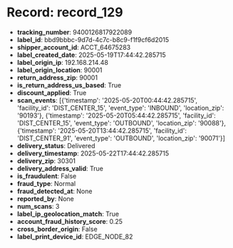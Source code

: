 # Record: record_129

- **tracking_number**: 9400126817922089
- **label_id**: bbd9bbbc-9d7d-4c7c-b8c9-f1f9cf6d2015
- **shipper_account_id**: ACCT_64675283
- **label_created_date**: 2025-05-19T17:44:42.285715
- **label_origin_ip**: 192.168.214.48
- **label_origin_location**: 90001
- **return_address_zip**: 90001
- **is_return_address_us_based**: True
- **discount_applied**: True
- **scan_events**: [{'timestamp': '2025-05-20T00:44:42.285715', 'facility_id': 'DIST_CENTER_15', 'event_type': 'INBOUND', 'location_zip': '90193'}, {'timestamp': '2025-05-20T05:44:42.285715', 'facility_id': 'DIST_CENTER_15', 'event_type': 'OUTBOUND', 'location_zip': '90088'}, {'timestamp': '2025-05-20T13:44:42.285715', 'facility_id': 'DIST_CENTER_91', 'event_type': 'OUTBOUND', 'location_zip': '90071'}]
- **delivery_status**: Delivered
- **delivery_timestamp**: 2025-05-22T17:44:42.285715
- **delivery_zip**: 30301
- **delivery_address_valid**: True
- **is_fraudulent**: False
- **fraud_type**: Normal
- **fraud_detected_at**: None
- **reported_by**: None
- **num_scans**: 3
- **label_ip_geolocation_match**: True
- **account_fraud_history_score**: 0.25
- **cross_border_origin**: False
- **label_print_device_id**: EDGE_NODE_82